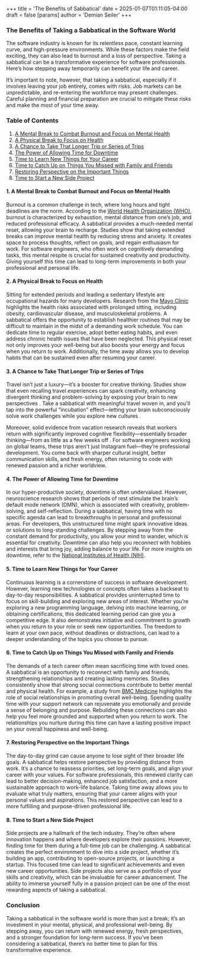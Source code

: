 +++
title = 'The Benefits of Sabbatical'
date = 2025-01-07T01:11:05-04:00
draft = false
[params]
  author = 'Demian Seiler'
+++
### The Benefits of Taking a Sabbatical in the Software World

The software industry is known for its relentless pace, constant learning curve, and high-pressure environments. While these factors make the field exciting, they can also lead to burnout and a loss of perspective. Taking a sabbatical can be a transformative experience for software professionals. Here’s how stepping away temporarily can benefit your life and career.

It’s important to note, however, that taking a sabbatical, especially if it involves leaving your job entirely, comes with risks. Job markets can be unpredictable, and re-entering the workforce may present challenges. Careful planning and financial preparation are crucial to mitigate these risks and make the most of your time away.

### Table of Contents

1. [A Mental Break to Combat Burnout and Focus on Mental Health](#1-a-mental-break-to-combat-burnout-and-focus-on-mental-health)
2. [A Physical Break to Focus on Health](#2-a-physical-break-to-focus-on-health)
3. [A Chance to Take That Longer Trip or Series of Trips](#3-a-chance-to-take-that-longer-trip-or-series-of-trips)
4. [The Power of Allowing Time for Downtime](#4-the-power-of-allowing-time-for-downtime)
5. [Time to Learn New Things for Your Career](#5-time-to-learn-new-things-for-your-career)
6. [Time to Catch Up on Things You Missed with Family and Friends](#6-time-to-catch-up-on-things-you-missed-with-family-and-friends)
7. [Restoring Perspective on the Important Things](#7-restoring-perspective-on-the-important-things)
8. [Time to Start a New Side Project](#8-time-to-start-a-new-side-project)

#### 1. A Mental Break to Combat Burnout and Focus on Mental Health

Burnout is a common challenge in tech, where long hours and tight deadlines are the norm. According to the [World Health Organization (WHO)](https://www.who.int/news/item/28-05-2019-burn-out-an-occupational-phenomenon-international-classification-of-diseases), burnout is characterized by exhaustion, mental distance from one’s job, and reduced professional efficacy. A sabbatical provides a much-needed mental reset, allowing your brain to recharge. Studies show that taking extended breaks can improve mental health by reducing stress and anxiety. It creates space to process thoughts, reflect on goals, and regain enthusiasm for work. For software engineers, who often work on cognitively demanding tasks, this mental respite is crucial for sustained creativity and productivity. Giving yourself this time can lead to long-term improvements in both your professional and personal life.

#### 2. A Physical Break to Focus on Health

Sitting for extended periods and leading a sedentary lifestyle are occupational hazards for many developers. Research from the [Mayo Clinic](https://www.mayoclinic.org/healthy-lifestyle/adult-health/expert-answers/sitting/faq-20058005) highlights the health risks associated with prolonged sitting, including obesity, cardiovascular disease, and musculoskeletal problems. A sabbatical offers the opportunity to establish healthier routines that may be difficult to maintain in the midst of a demanding work schedule. You can dedicate time to regular exercise, adopt better eating habits, and even address chronic health issues that have been neglected. This physical reset not only improves your well-being but also boosts your energy and focus when you return to work. Additionally, the time away allows you to develop habits that can be sustained even after resuming your career.

#### 3. A Chance to Take That Longer Trip or Series of Trips

Travel isn’t just a luxury—it’s a booster for creative thinking. Studies show that even recalling travel experiences can spark creativity, enhancing divergent thinking and problem-solving by exposing your brain to new perspectives . Take a sabbatical with meaningful travel woven in, and you'll tap into the powerful “incubation” effect—letting your brain subconsciously solve work challenges while you explore new cultures .

Moreover, solid evidence from vacation research reveals that workers return with significantly improved cognitive flexibility—essentially broader thinking—from as little as a few weeks off . For software engineers working on global teams, these trips aren't just Instagram fuel—they’re professional development. You come back with sharper cultural insight, better communication skills, and fresh energy, often returning to code with renewed passion and a richer worldview.

#### 4. The Power of Allowing Time for Downtime

In our hyper-productive society, downtime is often undervalued. However, neuroscience research shows that periods of rest stimulate the brain’s default mode network (DMN), which is associated with creativity, problem-solving, and self-reflection. During a sabbatical, having time with no specific agenda can lead to breakthroughs in personal and professional areas. For developers, this unstructured time might spark innovative ideas or solutions to long-standing challenges. By stepping away from the constant demand for productivity, you allow your mind to wander, which is essential for creativity. Downtime can also help you reconnect with hobbies and interests that bring joy, adding balance to your life. For more insights on downtime, refer to the [National Institutes of Health (NIH)](https://www.nih.gov/news-events/news-releases/brain-research-shows-downtime-important).

#### 5. Time to Learn New Things for Your Career

Continuous learning is a cornerstone of success in software development. However, learning new technologies or concepts often takes a backseat to day-to-day responsibilities. A sabbatical provides uninterrupted time to focus on skill-building and exploring new areas of interest. Whether you’re exploring a new programming language, delving into machine learning, or obtaining certifications, this dedicated learning period can give you a competitive edge. It also demonstrates initiative and commitment to growth when you return to your role or seek new opportunities. The freedom to learn at your own pace, without deadlines or distractions, can lead to a deeper understanding of the topics you choose to pursue.

#### 6. Time to Catch Up on Things You Missed with Family and Friends

The demands of a tech career often mean sacrificing time with loved ones. A sabbatical is an opportunity to reconnect with family and friends, strengthening relationships and creating lasting memories. Studies consistently show that strong social connections contribute to better mental and physical health. For example, a study from [BMC Medicine](https://bmcmedicine.biomedcentral.com/articles/10.1186/s12916-024-03260-y) highlights the role of social relationships in promoting overall well-being. Spending quality time with your support network can rejuvenate you emotionally and provide a sense of belonging and purpose. Rebuilding these connections can also help you feel more grounded and supported when you return to work. The relationships you nurture during this time can have a lasting positive impact on your overall happiness and well-being.

#### 7. Restoring Perspective on the Important Things

The day-to-day grind can cause anyone to lose sight of their broader life goals. A sabbatical helps restore perspective by providing distance from work. It’s a chance to reassess priorities, set long-term goals, and align your career with your values. For software professionals, this renewed clarity can lead to better decision-making, enhanced job satisfaction, and a more sustainable approach to work-life balance. Taking time away allows you to evaluate what truly matters, ensuring that your career aligns with your personal values and aspirations. This restored perspective can lead to a more fulfilling and purpose-driven professional life.

#### 8. Time to Start a New Side Project

Side projects are a hallmark of the tech industry. They’re often where innovation happens and where developers explore their passions. However, finding time for them during a full-time job can be challenging. A sabbatical creates the perfect environment to dive into a side project, whether it’s building an app, contributing to open-source projects, or launching a startup. This focused time can lead to significant achievements and even new career opportunities. Side projects also serve as a portfolio of your skills and creativity, which can be invaluable for career advancement. The ability to immerse yourself fully in a passion project can be one of the most rewarding aspects of taking a sabbatical.

### Conclusion

Taking a sabbatical in the software world is more than just a break; it’s an investment in your mental, physical, and professional well-being. By stepping away, you can return with renewed energy, fresh perspectives, and a stronger foundation for long-term success. If you’ve been considering a sabbatical, there’s no better time to plan for this transformative experience.



